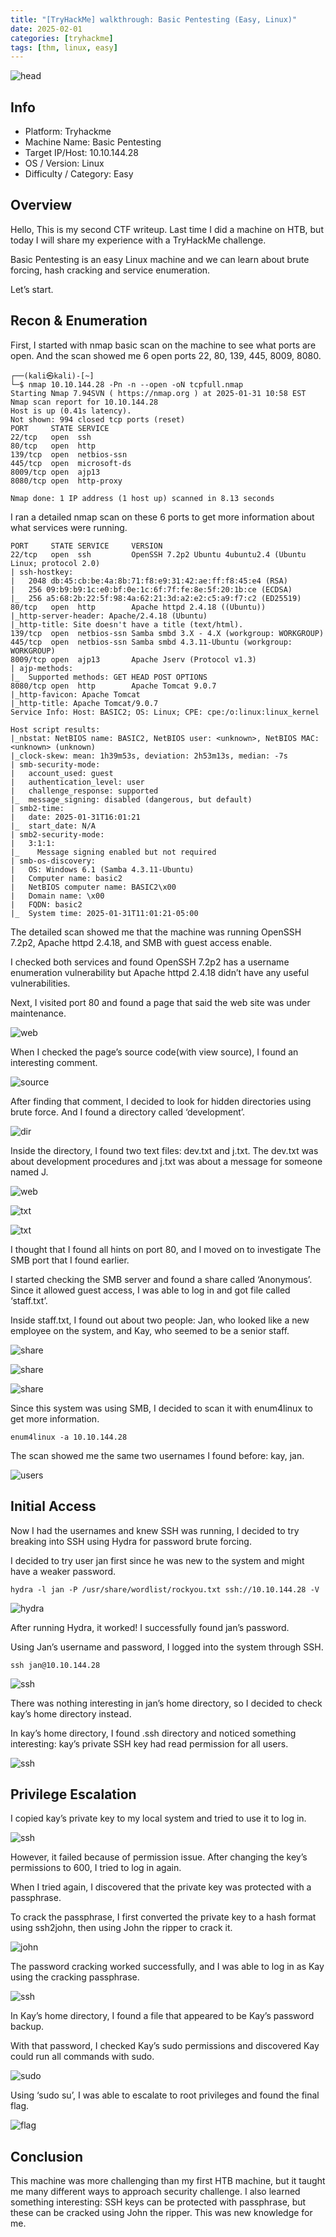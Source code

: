```yaml
---
title: "[TryHackMe] walkthrough: Basic Pentesting (Easy, Linux)"
date: 2025-02-01
categories: [tryhackme]
tags: [thm, linux, easy]
---
```


![head](/assets/images/wrieups/basic_pentesting/스크린샷%202025-08-23%20오후%207.05.28.png)

## Info

- Platform: Tryhackme
- Machine Name: Basic Pentesting
- Target IP/Host: 10.10.144.28
- OS / Version: Linux
- Difficulty / Category: Easy

## Overview
Hello, This is my second CTF writeup. Last time I did a machine on HTB, but today I will share my experience with a TryHackMe challenge.

Basic Pentesting is an easy Linux machine and we can learn about brute forcing, hash cracking and service enumeration.

Let’s start.

## Recon & Enumeration
First, I started with nmap basic scan on the machine to see what ports are open. And the scan showed me 6 open ports 22, 80, 139, 445, 8009, 8080.

```
┌──(kali㉿kali)-[~]
└─$ nmap 10.10.144.28 -Pn -n --open -oN tcpfull.nmap 
Starting Nmap 7.94SVN ( https://nmap.org ) at 2025-01-31 10:58 EST
Nmap scan report for 10.10.144.28
Host is up (0.41s latency).
Not shown: 994 closed tcp ports (reset)
PORT     STATE SERVICE 
22/tcp   open  ssh      
80/tcp   open  http
139/tcp  open  netbios-ssn              
445/tcp  open  microsoft-ds
8009/tcp open  ajp13
8080/tcp open  http-proxy               
                         
Nmap done: 1 IP address (1 host up) scanned in 8.13 seconds
```

I ran a detailed nmap scan on these 6 ports to get more information about what services were running.

```
PORT     STATE SERVICE     VERSION
22/tcp   open  ssh         OpenSSH 7.2p2 Ubuntu 4ubuntu2.4 (Ubuntu Linux; protocol 2.0)
| ssh-hostkey: 
|   2048 db:45:cb:be:4a:8b:71:f8:e9:31:42:ae:ff:f8:45:e4 (RSA)
|   256 09:b9:b9:1c:e0:bf:0e:1c:6f:7f:fe:8e:5f:20:1b:ce (ECDSA)
|_  256 a5:68:2b:22:5f:98:4a:62:21:3d:a2:e2:c5:a9:f7:c2 (ED25519)
80/tcp   open  http        Apache httpd 2.4.18 ((Ubuntu))
|_http-server-header: Apache/2.4.18 (Ubuntu)
|_http-title: Site doesn't have a title (text/html).
139/tcp  open  netbios-ssn Samba smbd 3.X - 4.X (workgroup: WORKGROUP)
445/tcp  open  netbios-ssn Samba smbd 4.3.11-Ubuntu (workgroup: WORKGROUP)
8009/tcp open  ajp13       Apache Jserv (Protocol v1.3)
| ajp-methods: 
|_  Supported methods: GET HEAD POST OPTIONS
8080/tcp open  http        Apache Tomcat 9.0.7
|_http-favicon: Apache Tomcat
|_http-title: Apache Tomcat/9.0.7
Service Info: Host: BASIC2; OS: Linux; CPE: cpe:/o:linux:linux_kernel

Host script results:
|_nbstat: NetBIOS name: BASIC2, NetBIOS user: <unknown>, NetBIOS MAC: <unknown> (unknown)
|_clock-skew: mean: 1h39m53s, deviation: 2h53m13s, median: -7s
| smb-security-mode: 
|   account_used: guest
|   authentication_level: user
|   challenge_response: supported
|_  message_signing: disabled (dangerous, but default)
| smb2-time: 
|   date: 2025-01-31T16:01:21
|_  start_date: N/A
| smb2-security-mode: 
|   3:1:1: 
|_    Message signing enabled but not required
| smb-os-discovery: 
|   OS: Windows 6.1 (Samba 4.3.11-Ubuntu)
|   Computer name: basic2
|   NetBIOS computer name: BASIC2\x00
|   Domain name: \x00
|   FQDN: basic2
|_  System time: 2025-01-31T11:01:21-05:00
```

The detailed scan showed me that the machine was running OpenSSH 7.2p2, Apache httpd 2.4.18, and SMB with guest access enable.

I checked both services and found OpenSSH 7.2p2 has a username enumeration vulnerability but Apache httpd 2.4.18 didn’t have any useful vulnerabilities.

Next, I visited port 80 and found a page that said the web site was under maintenance.

![web](/assets/images/wrieups/basic_pentesting/스크린샷%202025-08-23%20오후%207.07.48.png)

When I checked the page’s source code(with view source), I found an interesting comment.

![source](/assets/images/wrieups/basic_pentesting/스크린샷%202025-08-23%20오후%207.08.29.png)

After finding that comment, I decided to look for hidden directories using brute force. And I found a directory called ‘development’.

![dir](/assets/images/wrieups/basic_pentesting/스크린샷%202025-08-23%20오후%207.09.27.png)

Inside the directory, I found two text files: dev.txt and j.txt. The dev.txt was about development procedures and j.txt was about a message for someone named J.

![web](/assets/images/wrieups/basic_pentesting/스크린샷%202025-08-23%20오후%207.10.04.png)

![txt](/assets/images/wrieups/basic_pentesting/스크린샷%202025-08-23%20오후%207.10.35.png)

![txt](/assets/images/wrieups/basic_pentesting/스크린샷%202025-08-23%20오후%207.11.05.png)

I thought that I found all hints on port 80, and I moved on to investigate The SMB port that I found earlier.

I started checking the SMB server and found a share called ‘Anonymous’. Since it allowed guest access, I was able to log in and got file called ‘staff.txt’.

Inside staff.txt, I found out about two people: Jan, who looked like a new employee on the system, and Kay, who seemed to be a senior staff.

![share](/assets/images/wrieups/basic_pentesting/스크린샷%202025-08-23%20오후%207.12.44.png)

![share](/assets/images/wrieups/basic_pentesting/스크린샷%202025-08-23%20오후%207.13.14.png)

![share](/assets/images/wrieups/basic_pentesting/스크린샷%202025-08-23%20오후%207.13.36.png)

Since this system was using SMB, I decided to scan it with enum4linux to get more information.

`enum4linux -a 10.10.144.28`

The scan showed me the same two usernames I found before: kay, jan.

![users](/assets/images/wrieups/basic_pentesting/스크린샷%202025-08-23%20오후%207.14.24.png)

## Initial Access

Now I had the usernames and knew SSH was running, I decided to try breaking into SSH using Hydra for password brute forcing.

I decided to try user jan first since he was new to the system and might have a weaker password.

`hydra -l jan -P /usr/share/wordlist/rockyou.txt ssh://10.10.144.28 -V`

![hydra](/assets/images/wrieups/basic_pentesting/스크린샷%202025-08-23%20오후%207.15.17.png)

After running Hydra, it worked! I successfully found jan’s password.

Using Jan’s username and password, I logged into the system through SSH.

`ssh jan@10.10.144.28`

![ssh](/assets/images/wrieups/basic_pentesting/스크린샷%202025-08-23%20오후%207.16.25.png)

There was nothing interesting in jan’s home directory, so I decided to check kay’s home directory instead.

In kay’s home directory, I found .ssh directory and noticed something interesting: kay’s private SSH key had read permission for all users.

![ssh](/assets/images/wrieups/basic_pentesting/스크린샷%202025-08-23%20오후%207.17.07.png)

## Privilege Escalation

I copied kay’s private key to my local system and tried to use it to log in.

![ssh](/assets/images/wrieups/basic_pentesting/스크린샷%202025-08-23%20오후%207.18.11.png)

However, it failed because of permission issue. After changing the key’s permissions to 600, I tried to log in again.

When I tried again, I discovered that the private key was protected with a passphrase.

To crack the passphrase, I first converted the private key to a hash format using ssh2john, then using John the ripper to crack it.

![john](/assets/images/wrieups/basic_pentesting/스크린샷%202025-08-23%20오후%207.19.00.png)

The password cracking worked successfully, and I was able to log in as Kay using the cracking passphrase.

![ssh](/assets/images/wrieups/basic_pentesting/스크린샷%202025-08-23%20오후%207.19.42.png)

In Kay’s home directory, I found a file that appeared to be Kay’s password backup.

With that password, I checked Kay’s sudo permissions and discovered Kay could run all commands with sudo.

![sudo](/assets/images/wrieups/basic_pentesting/스크린샷%202025-08-23%20오후%207.20.36.png)

Using ‘sudo su’, I was able to escalate to root privileges and found the final flag.

![flag](/assets/images/wrieups/basic_pentesting/스크린샷%202025-08-23%20오후%207.21.28.png)

## Conclusion

This machine was more challenging than my first HTB machine, but it taught me many different ways to approach security challenge. I also learned something interesting: SSH keys can be protected with passphrase, but these can be cracked using John the ripper. This was new knowledge for me.